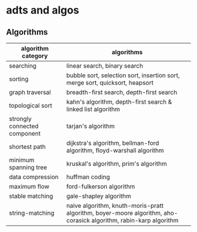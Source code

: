 # adts and algos

## Algorithms

| algorithm category           | algorithms                                                                                                        |
| ---------------------------- | ----------------------------------------------------------------------------------------------------------------- |
| searching                    | linear search, binary search                                                                                      |
| sorting                      | bubble sort, selection sort, insertion sort, merge sort, quicksort, heapsort                                      |
| graph traversal              | breadth-first search, depth-first search                                                                          |
| topological sort             | kahn's algorithm, depth-first search & linked list algorithm                                                      |
| strongly connected component | tarjan's algorithm                                                                                                |
| shortest path                | dijkstra's algorithm, bellman-ford algorithm, floyd-warshall algorithm                                            |
| minimum spanning tree        | kruskal's algorithm, prim's algorithm                                                                             |
| data compression             | huffman coding                                                                                                    |
| maximum flow                 | ford-fulkerson algorithm                                                                                          |
| stable matching              | gale-shapley algorithm                                                                                            |
| string-matching              | naive algorithm, knuth-moris-pratt algorithm, boyer-moore algorithm, aho-corasick algorithm, rabin-karp algorithm |
